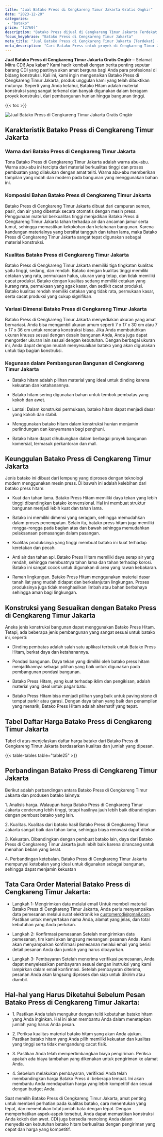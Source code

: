 ```yaml
---
title: "Jual Batako Press di Cengkareng Timur Jakarta Gratis Ongkir"
date: "2023-12-20"
categories:
 - "batako"
price: "[2760]"
description: "Batako Press dijual di Cengkareng Timur Jakarta Terdekat. Batako Press ini sering digunakan dalam proyek pembangunan sebagai material dinding yang kokoh dan awet. Silakan hubungi kami untuk informasi lebih lanjut."
focus_keyphrase: "Batako Press di Cengkareng Timur Jakarta"
meta_title: "Jual Batako Press di Cengkareng Timur Jakarta [Terdekat] - CDI"
meta_description: "Cari Batako Press untuk proyek di Cengkareng Timur Jakarta? Kami memiliki Batako Press berkualitas untuk bahan bangunan dinding. Raih penawaran terbaik sekarang."
---
```


**Jual Batako Press di Cengkareng Timur Jakarta Gratis Ongkir** – Selamat Mitra CDI! Apa kabar? Kami hadir kembali dengan berita penting seputar barang CDI yang pastinya akan amat berguna bagi Anda para profesional di bidang konstruksi. Kali ini, kami ingin mengenalkan Batako Press di Cengkareng Timur Jakarta, produk unggulan kami yang telah dibuktikan mutunya. Seperti yang Anda ketahui, Batako Hitam adalah material konstruksi yang sangat terkenal dan banyak digunakan dalam beragam proyek konstruksi, dari pembangunan hunian hingga bangunan tinggi.

{{< toc >}}

![Jual Batako Press di Cengkareng Timur Jakarta Gratis Ongkir](/images/batako/batako-press-04.jpg)

## Karakteristik Batako Press di Cengkareng Timur Jakarta

### Warna dari Batako Press di Cengkareng Timur Jakarta

Tona Batako Press di Cengkareng Timur Jakarta adalah warna abu-abu. Warna abu-abu ini tercipta dari material berkualitas tinggi dan proses pembuatan yang dilakukan dengan amat teliti. Warna abu-abu memberikan tampilan yang indah dan modern pada bangunan yang menggunakan bahan ini.

### Komposisi Bahan Batako Press di Cengkareng Timur Jakarta

Batako Press di Cengkareng Timur Jakarta dibuat dari campuran semen, pasir, dan air yang dibentuk secara otomatis dengan mesin press. Penggunaan material berkualitas tinggi menjadikan Batako Press di Cengkareng Timur Jakarta tahan terhadap air dan ancaman jamur serta lumut, sehingga memastikan kekokohan dan ketahanan bangunan. Karena kandungan materialnya yang bersifat tangguh dan tahan lama, maka Batako Press di Cengkareng Timur Jakarta sangat tepat digunakan sebagai material konstruksi.

### Kualitas Batako Press di Cengkareng Timur Jakarta

Batako Press di Cengkareng Timur Jakarta memiliki tiga tingkatan kualitas yaitu tinggi, sedang, dan rendah. Batako dengan kualitas tinggi memiliki cetakan yang rata, permukaan halus, ukuran yang tetap, dan tidak memiliki cacat produksi. Batako dengan kualitas sedang memiliki cetakan yang kurang rata, permukaan yang agak kasar, dan sedikit cacat produksi. Batako kualitas rendah memiliki cetakan yang tidak rata, permukaan kasar, serta cacat produksi yang cukup signifikan.

### Variasi Dimensi Batako Press di Cengkareng Timur Jakarta

Batako Press di Cengkareng Timur Jakarta menyediakan ukuran yang amat bervariasi. Anda bisa mengambil ukuran umum seperti 7 x 17 x 30 cm atau 7 x 17 x 36 cm untuk rencana konstruksi biasa. Jika Anda membutuhkan ukuran khusus sesuai dengan desain bangunan Anda, Anda juga dapat mengorder ukuran lain sesuai dengan kebutuhan. Dengan berbagai ukuran ini, Anda dapat dengan mudah menyesuaikan batako yang akan digunakan untuk tiap bagian konstruksi.

### Kegunaan dalam Pembangunan Bangunan di Cengkareng Timur Jakarta

*   Batako hitam adalah pilihan material yang ideal untuk dinding karena kekuatan dan ketahanannya.

*   Batako hitam sering digunakan bahan untuk tembok pembatas yang kokoh dan awet.

*   Lantai: Dalam konstruksi permukaan, batako hitam dapat menjadi dasar yang kokoh dan stabil.

*   Menggunakan batako hitam dalam konstruksi hunian menjamin perlindungan dan kenyamanan bagi penghuni.

*   Batako hitam dapat dihubungkan dalam berbagai proyek bangunan komersial, termasuk perkantoran dan mall.

## Keunggulan Batako Press di Cengkareng Timur Jakarta

Jenis batako ini dibuat dari lempung yang diproses dengan teknologi modern menggunakan mesin press. Di bawah ini adalah kelebihan dari batako press hitam:

*   Kuat dan tahan lama. Batako Press Hitam memiliki daya tekan yang lebih tinggi dibandingkan batako konvensional. Hal ini membuat struktur bangunan menjadi lebih kuat dan tahan lama.

*   Batako ini memiliki dimensi yang seragam, sehingga memudahkan dalam proses penempatan. Selain itu, batako press hitam juga memiliki rongga-rongga pada bagian atas dan bawah sehingga memudahkan pelaksanaan pemasangan dalam pasangan.

*   Kualitas produksinya yang tinggi membuat batako ini kuat terhadap keretakan dan pecah.

*   Anti air dan tahan api. Batako Press Hitam memiliki daya serap air yang rendah, sehingga membuatnya tahan lama dan tahan terhadap korosi. Batako ini sangat cocok untuk digunakan di area yang rawan kebakaran.

*   Ramah lingkungan. Batako Press Hitam menggunakan material dasar tanah liat yang mudah didapat dan berkelanjutan lingkungan. Proses produksinya juga tidak menghasilkan limbah atau bahan berbahaya sehingga aman bagi lingkungan.

## Konstruksi yang Sesuaikan dengan Batako Press di Cengkareng Timur Jakarta

Aneka jenis konstruksi bangunan dapat menggunakan Batako Press Hitam. Tetapi, ada beberapa jenis pembangunan yang sangat sesuai untuk batako ini, seperti:

*   Dinding pembatas adalah salah satu aplikasi terbaik untuk Batako Press Hitam, berkat daya dan ketahanannya.

*   Pondasi bangunan. Daya tekan yang dimiliki oleh batako press hitam menjadikannya sebagai pilihan yang baik untuk digunakan pada pembangunan pondasi bangunan.

*   Batako Press Hitam, yang kuat terhadap iklim dan pengikisan, adalah material yang ideal untuk pagar batu.

*   Batako Press Hitam bisa menjadi pilihan yang baik untuk paving stone di tempat parkir atau garasi. Dengan daya tahan yang baik dan penampilan yang menarik, Batako Press Hitam adalah alternatif yang tepat.

## Tabel Daftar Harga Batako Press di Cengkareng Timur Jakarta

Tabel di atas menjelaskan daftar harga batako dari Batako Press di Cengkareng Timur Jakarta berdasarkan kualitas dan jumlah yang dipesan.

{{< table-tables table="table25" >}} 

## Perbandingan Batako Press di Cengkareng Timur Jakarta

Berikut adalah perbandingan antara Batako Press di Cengkareng Timur Jakarta dan produsen batako lainnya:

1\.  Analisis harga. Walaupun harga Batako Press di Cengkareng Timur Jakarta cenderung lebih tinggi, tetapi hasilnya jauh lebih baik dibandingkan dengan pembuat batako yang lain.

2\.  Kualitas. Kualitas dari batako hasil Batako Press di Cengkareng Timur Jakarta sangat baik dan tahan lama, sehingga biaya renovasi dapat ditekan.

3\.  Kekuatan. Dibandingkan dengan pembuat batako lain, daya dari Batako Press di Cengkareng Timur Jakarta jauh lebih baik karena dirancang untuk menahan beban yang berat.

4\.  Perbandingan ketebalan. Batako Press di Cengkareng Timur Jakarta mempunyai ketebalan yang ideal untuk digunakan sebagai bangunan, sehingga dapat menjamin kekuatan

## Tata Cara Order Material Batako Press di Cengkareng Timur Jakarta:

*   Langkah 1: Mengirimkan data melalui email
Untuk membeli material Batako Press di Cengkareng Timur Jakarta, Anda perlu menyampaikan data pemesanan melalui surat elektronik ke customercdi@gmail.com. Pastikan untuk menyertakan nama Anda, alamat yang jelas, dan total kebutuhan yang Anda perlukan.

*   Langkah 2: Konfirmasi pemesanan
Setelah mengirimkan data pemesanan, tim kami akan langsung menangani pesanan Anda. Kami akan menyampaikan konfirmasi pemesanan melalui email yang berisi detail pesanan Anda dan jumlah yang harus dibayarkan.

*   Langkah 3: Pembayaran
Setelah menerima verifikasi pemesanan, Anda dapat menyelesaikan pembayaran sesuai dengan instruksi yang kami lampirkan dalam email konfirmasi. Setelah pembayaran diterima, pesanan Anda akan langsung diproses dan siap untuk dikirim atau diambil.

## Hal-hal yang Harus Diketahui Sebelum Pesan Batako Press di Cengkareng Timur Jakarta:

*   1\. Pastikan Anda telah mengukur dengan teliti kebutuhan batako hitam yang Anda inginkan. Hal ini akan membantu Anda dalam menetapkan jumlah yang harus Anda pesan.

*   2\. Periksa kualitas material batako hitam yang akan Anda ajukan. Pastikan batako hitam yang Anda pilih memiliki kekuatan dan kualitas yang tinggi serta tidak mengandung cacat fisik.

*   3\. Pastikan Anda telah mempertimbangkan biaya pengiriman. Periksa apakah ada biaya tambahan yang dikenakan untuk pengiriman ke alamat Anda.

*   4\. Sebelum melakukan pembayaran, verifikasi Anda telah membandingkan harga Batako Press di beberapa tempat. Ini akan membantu Anda mendapatkan harga yang lebih kompetitif dan sesuai dengan budget Anda.

Saat memilih Batako Press di Cengkareng Timur Jakarta, amat penting untuk memberi perhatian pada kualitas batako, cara menentukan yang tepat, dan menentukan total jumlah bata dengan tepat. Dengan memperhatikan aspek-aspek tersebut, Anda dapat memastikan konstruksi Anda kokoh dan awet. CDI juga bersedia menolong Anda dalam menyediakan kebutuhan batako hitam berkualitas dengan pengiriman yang cepat dan harga yang kompetitif.